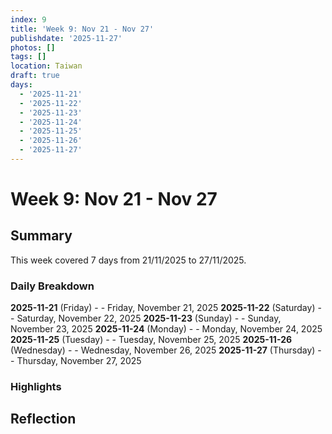 ```yaml
---
index: 9
title: 'Week 9: Nov 21 - Nov 27'
publishdate: '2025-11-27'
photos: []
tags: []
location: Taiwan
draft: true
days:
  - '2025-11-21'
  - '2025-11-22'
  - '2025-11-23'
  - '2025-11-24'
  - '2025-11-25'
  - '2025-11-26'
  - '2025-11-27'
---
```

# Week 9: Nov 21 - Nov 27

## Summary

This week covered 7 days from 21/11/2025 to 27/11/2025.

### Daily Breakdown

**2025-11-21** (Friday) -  - Friday, November 21, 2025
**2025-11-22** (Saturday) -  - Saturday, November 22, 2025
**2025-11-23** (Sunday) -  - Sunday, November 23, 2025
**2025-11-24** (Monday) -  - Monday, November 24, 2025
**2025-11-25** (Tuesday) -  - Tuesday, November 25, 2025
**2025-11-26** (Wednesday) -  - Wednesday, November 26, 2025
**2025-11-27** (Thursday) -  - Thursday, November 27, 2025

### Highlights

<!-- Add weekly highlights here -->

## Reflection

<!-- Add weekly reflection here -->
